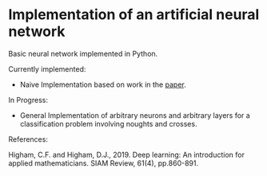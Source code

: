 # Implementation of an artificial neural network
Basic neural network implemented in Python.

Currently implemented:
- Naive Implementation based on work in the [paper](https://epubs.siam.org/doi/pdf/10.1137/18M1165748).

In Progress:

- General Implementation of arbitrary neurons and arbitrary layers for a
classification problem involving noughts and crosses.


References:

Higham, C.F. and Higham, D.J., 2019. Deep learning: An introduction for applied mathematicians. SIAM Review, 61(4), pp.860-891.
